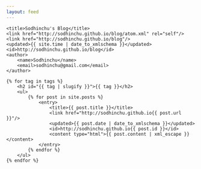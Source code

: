 ```yaml
---
layout: feed
---
```

<?xml version="1.0" encoding="utf-8"?>
<feed xmlns="http://www.w3.org/2005/Atom">

	<title>Sodhinchu's Blog</title>
	<link href="http://sodhinchu.github.io/blog/atom.xml" rel="self"/>
	<link href="http://sodhinchu.github.io/blog"/>
	<updated>{{ site.time | date_to_xmlschema }}</updated>
	<id>http://sodhinchu.github.io/blog</id>
	<author>
		<name>Sodhinchu</name>
		<email>sodhinchu@gmail.com</email>
	</author>

	{% for tag in tags %}
		<h2 id="{{ tag | slugify }}">{{ tag }}</h2>
		<ul>
			{% for post in site.posts %}
				<entry>
					<title>{{ post.title }}</title>
					<link href="http://sodhinchu.github.io{{ post.url }}"/>
					<updated>{{ post.date | date_to_xmlschema }}</updated>
					<id>http://sodhinchu.github.io{{ post.id }}</id>
					<content type="html">{{ post.content | xml_escape }}</content>
				</entry>
			{% endfor %}
		</ul>
	{% endfor %}		

</feed>
